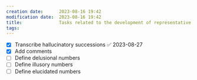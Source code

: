 ```yaml
---
creation date:		2023-08-16 19:42
modification date:	2023-08-16 19:42
title: 				Tasks related to the development of representative number theory
tags:
---
```

- [x] Transcribe hallucinatory successions ✅ 2023-08-27
- [x] Add comments
- [ ] Define delusional numbers
- [ ] Define illusory numbers
- [ ] Define elucidated numbers
